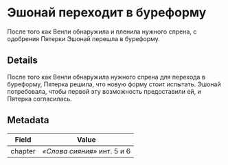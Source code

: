 # Эшонай переходит в буреформу
После того как Венли обнаружила и пленила нужного спрена, с одобрения Пятерки Эшонай перешла в буреформу.

## Details
После того как Венли обнаружила нужного спрена для перехода в буреформу, Пятерка решила, что новую форму стоит испытать. Эшонай потребовала, чтобы первой эту возможность предоставили ей, и Пятерка согласилась.

## Metadata
| Field | Value |
| ----- | ----- |
| chapter | *«Слова сияния»* инт. 5 и 6 |
